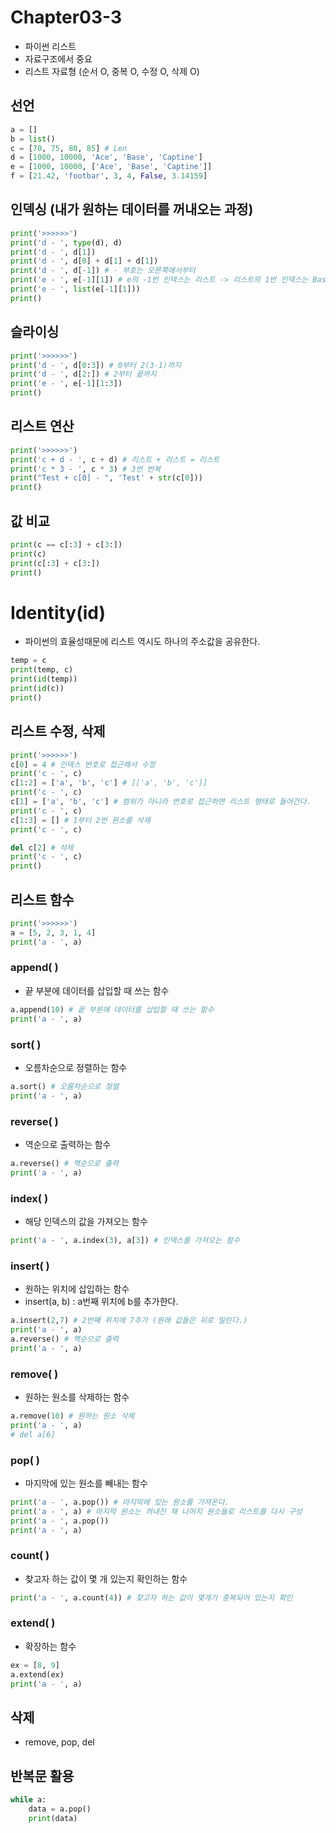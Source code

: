 # Chapter03-3
- 파이썬 리스트
- 자료구조에서 중요
- 리스트 자료형 (순서 O, 중복 O, 수정 O, 삭제 O)

## 선언

```python
a = []
b = list()
c = [70, 75, 80, 85] # Len
d = [1000, 10000, 'Ace', 'Base', 'Captine']
e = [1000, 10000, ['Ace', 'Base', 'Captine']]
f = [21.42, 'footbar', 3, 4, False, 3.14159]
```

## 인덱싱 (내가 원하는 데이터를 꺼내오는 과정)

```python
print('>>>>>>')
print('d - ', type(d), d)
print('d - ', d[1])
print('d - ', d[0] + d[1] + d[1])
print('d - ', d[-1]) # - 부호는 오른쪽에서부터
print('e - ', e[-1][1]) # e의 -1번 인덱스는 리스트 -> 리스트의 1번 인덱스는 Base
print('e - ', list(e[-1][1]))
print()
```

## 슬라이싱

```python
print('>>>>>>')
print('d - ', d[0:3]) # 0부터 2(3-1)까지
print('d - ', d[2:]) # 2부터 끝까지
print('e - ', e[-1][1:3])
print()
```

## 리스트 연산

```python
print('>>>>>>')
print('c + d - ', c + d) # 리스트 + 리스트 = 리스트
print('c * 3 - ', c * 3) # 3번 반복
print("Test + c[0] - ", 'Test' + str(c[0]))
print()
```

## 값 비교

```python
print(c == c[:3] + c[3:])
print(c)
print(c[:3] + c[3:])
print()
```

# Identity(id)
- 파이썬의 효율성때문에 리스트 역시도 하나의 주소값을 공유한다.

```python
temp = c
print(temp, c)
print(id(temp))
print(id(c))
print()
```

## 리스트 수정, 삭제

```python
print('>>>>>>')
c[0] = 4 # 인덱스 번호로 접근해서 수정
print('c - ', c)
c[1:2] = ['a', 'b', 'c'] # [['a', 'b', 'c']]
print('c - ', c)
c[1] = ['a', 'b', 'c'] # 범위가 아니라 번호로 접근하면 리스트 형태로 들어간다.
print('c - ', c)
c[1:3] = [] # 1부터 2번 원소를 삭제
print('c - ', c)

del c[2] # 삭제
print('c - ', c)
print()
```

## 리스트 함수

```python
print('>>>>>>')
a = [5, 2, 3, 1, 4]
print('a - ', a)
```
### append( )
- 끝 부분에 데이터를 삽입할 때 쓰는 함수
```python
a.append(10) # 끝 부분에 데이터를 삽입할 때 쓰는 함수
print('a - ', a)
```

### sort( ) 
-  오름차순으로 정렬하는 함수
```python
a.sort() # 오름차순으로 정렬
print('a - ', a)
```
### reverse( )
- 역순으로 출력하는 함수
```python
a.reverse() # 역순으로 출력
print('a - ', a)
```

### index( )
- 해당 인덱스의 값을 가져오는 함수
```python
print('a - ', a.index(3), a[3]) # 인덱스를 가져오는 함수
```

### insert( )
- 원하는 위치에 삽입하는 함수
- insert(a, b) : a번째 위치에 b를 추가한다.
```python
a.insert(2,7) # 2번째 위치에 7추가 (원래 값들은 뒤로 밀린다.)
print('a - ', a)
a.reverse() # 역순으로 출력
print('a - ', a)
```

### remove( )
- 원하는 원소를 삭제하는 함수
```python
a.remove(10) # 원하는 원소 삭제
print('a - ', a)
# del a[6]
```

### pop( )
- 마지막에 있는 원소를 빼내는 함수
```python
print('a - ', a.pop()) # 마지막에 있는 원소를 가져온다.
print('a - ', a) # 마지막 원소는 꺼내진 채 나머지 원소들로 리스트를 다시 구성
print('a - ', a.pop()) 
print('a - ', a) 
```

### count( )
- 찾고자 하는 값이 몇 개 있는지 확인하는 함수
```python
print('a - ', a.count(4)) # 찾고자 하는 값이 몇개가 중복되어 있는지 확인 
```

### extend( )
- 확장하는 함수
```python
ex = [8, 9]
a.extend(ex)
print('a - ', a)
```

## 삭제
- remove, pop, del


## 반복문 활용
```python
while a:
    data = a.pop()
    print(data)
```
